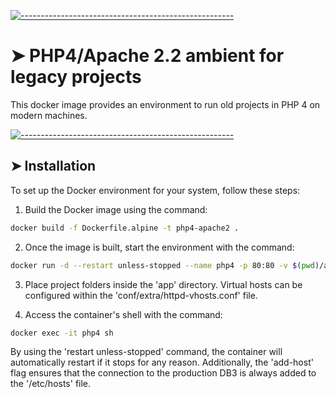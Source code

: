 <!-- ⚠️ This README has been generated from the file(s) "blueprint.md" ⚠️-->
[![-----------------------------------------------------](https://raw.githubusercontent.com/andreasbm/readme/master/assets/lines/colored.png)](#php4apache-22-ambient-for-legacy-projects)

# ➤ PHP4/Apache 2.2 ambient for legacy projects

This docker image provides an environment to run old projects in
PHP 4 on modern machines.


[![-----------------------------------------------------](https://raw.githubusercontent.com/andreasbm/readme/master/assets/lines/colored.png)](#installation)

## ➤ Installation

To set up the Docker environment for your system, follow these steps:

1. Build the Docker image using the command:

```sh
docker build -f Dockerfile.alpine -t php4-apache2 .
```

2. Once the image is built, start the environment with the command:

```sh
docker run -d --restart unless-stopped --name php4 -p 80:80 -v $(pwd)/app:/usr/local/apache2/htdocs -v $(pwd)/conf:/usr/local/apache2/conf -v $(pwd)/apache_logs/:/usr/local/apache2/logs php4-apache2:latest
```

3. Place project folders inside the 'app' directory. Virtual hosts can be configured within the 'conf/extra/httpd-vhosts.conf' file.

4. Access the container's shell with the command:

```sh
docker exec -it php4 sh
```

By using the 'restart unless-stopped' command, the container will automatically restart if it stops for any reason. Additionally, the 'add-host' flag ensures that the connection to the production DB3 is always added to the '/etc/hosts' file.
